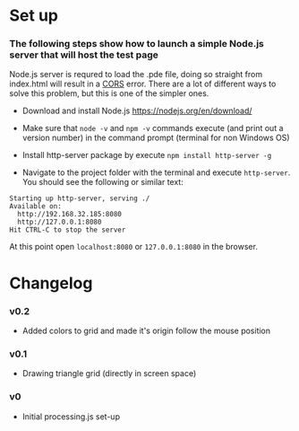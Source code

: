 # Set up

### The following steps show how to launch a simple Node.js server that will host the test page

Node.js server is requred to load the .pde file, doing so straight from index.html will result in a [CORS](https://en.wikipedia.org/wiki/Cross-origin_resource_sharing) error. There are a lot of different ways to solve this problem, but this is one of the simpler ones.

* Download and install Node.js https://nodejs.org/en/download/

* Make sure that `node -v` and `npm -v` commands execute (and print out a version number) in the command prompt (terminal for non Windows OS)

* Install http-server package by execute `npm install http-server -g`

* Navigate to the project folder with the terminal and execute `http-server`. You should see the following or similar text:

```
Starting up http-server, serving ./
Available on:
  http://192.168.32.185:8080
  http://127.0.0.1:8080
Hit CTRL-C to stop the server
```

At this point open `localhost:8080` or `127.0.0.1:8080` in the browser.

# Changelog

### v0.2

* Added colors to grid and made it's origin follow the mouse position

### v0.1

* Drawing triangle grid (directly in screen space)

### v0

* Initial processing.js set-up
